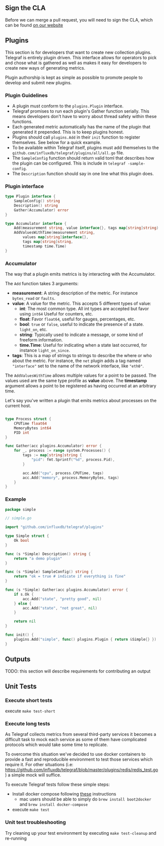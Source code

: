 ## Sign the CLA

Before we can merge a pull request, you will need to sign the CLA,
which can be found [on our website](http://influxdb.com/community/cla.html)

## Plugins

This section is for developers that want to create new collection plugins.
Telegraf is entirely plugin driven. This interface allows for operators to
pick and chose what is gathered as well as makes it easy for developers
to create new ways of generating metrics.

Plugin authorship is kept as simple as possible to promote people to develop
and submit new plugins.

### Plugin Guidelines

* A plugin must conform to the `plugins.Plugin` interface.
* Telegraf promises to run each plugin's Gather function serially. This means
developers don't have to worry about thread safety within these functions.
* Each generated metric automatically has the name of the plugin that generated
it prepended. This is to keep plugins honest.
* Plugins should call `plugins.Add` in their `init` function to register themselves.
See below for a quick example.
* To be available within Telegraf itself, plugins must add themselves to the
`github.com/influxdb/telegraf/plugins/all/all.go` file.
* The `SampleConfig` function should return valid toml that describes how the
plugin can be configured. This is include in `telegraf -sample-config`.
* The `Description` function should say in one line what this plugin does.

### Plugin interface

```go
type Plugin interface {
    SampleConfig() string
    Description() string
    Gather(Accumulator) error
}

type Accumulator interface {
    Add(measurement string, value interface{}, tags map[string]string)
    AddValuesWithTime(measurement string,
        values map[string]interface{},
        tags map[string]string,
        timestamp time.Time)
}
```

### Accumulator

The way that a plugin emits metrics is by interacting with the Accumulator.

The `Add` function takes 3 arguments:
* **measurement**: A string description of the metric. For instance `bytes_read` or `faults`.
* **value**: A value for the metric. This accepts 5 different types of value:
  * **int**: The most common type. All int types are accepted but favor using `int64`
  Useful for counters, etc.
  * **float**: Favor `float64`, useful for gauges, percentages, etc.
  * **bool**: `true` or `false`, useful to indicate the presence of a state. `light_on`, etc.
  * **string**: Typically used to indicate a message, or some kind of freeform information.
  * **time.Time**: Useful for indicating when a state last occurred, for instance `light_on_since`.
* **tags**: This is a map of strings to strings to describe the where or who
about the metric. For instance, the `net` plugin adds a tag named `"interface"`
set to the name of the network interface, like `"eth0"`.

The `AddValuesWithTime` allows multiple values for a point to be passed. The values
used are the same type profile as **value** above. The **timestamp** argument
allows a point to be registered as having occurred at an arbitrary time.

Let's say you've written a plugin that emits metrics about processes on the current host.

```go

type Process struct {
    CPUTime float64
    MemoryBytes int64
    PID int
}

func Gather(acc plugins.Accumulator) error {
    for _, process := range system.Processes() {
        tags := map[string]string {
            "pid": fmt.Sprintf("%d", process.Pid),
        }

        acc.Add("cpu", process.CPUTime, tags)
        acc.Add("memory", process.MemoryBytes, tags)
    }
}
```

### Example

```go
package simple

// simple.go

import "github.com/influxdb/telegraf/plugins"

type Simple struct {
    Ok bool
}

func (s *Simple) Description() string {
    return "a demo plugin"
}

func (s *Simple) SampleConfig() string {
    return "ok = true # indicate if everything is fine"
}

func (s *Simple) Gather(acc plugins.Accumulator) error {
    if s.Ok {
        acc.Add("state", "pretty good", nil)
    } else {
        acc.Add("state", "not great", nil)
    }

    return nil
}

func init() {
    plugins.Add("simple", func() plugins.Plugin { return &Simple{} })
}
```

## Outputs

TODO: this section will describe requirements for contributing an output

## Unit Tests

### Execute short tests

execute `make test-short`

### Execute long tests

As Telegraf collects metrics from several third-party services it becomes a
difficult task to mock each service as some of them have complicated protocols
which would take some time to replicate.

To overcome this situation we've decided to use docker containers to provide a
fast and reproducible environment to test those services which require it.
For other situations
(i.e: https://github.com/influxdb/telegraf/blob/master/plugins/redis/redis_test.go )
a simple mock will suffice.

To execute Telegraf tests follow these simple steps:

- Install docker compose following [these](https://docs.docker.com/compose/install/)
instructions
    - mac users should be able to simply do `brew install boot2docker`
      and `brew install docker-compose`
- execute `make test`

### Unit test troubleshooting

Try cleaning up your test environment by executing `make test-cleanup` and
re-running
